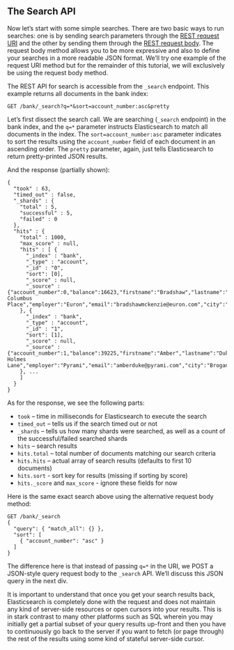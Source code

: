 ## The Search API

Now let’s start with some simple searches. There are two basic ways to run searches: one is by sending search parameters through the [REST request URI](https://www.elastic.co/guide/en/elasticsearch/reference/5.4/search-uri-request.html) and the other by sending them through the [REST request body](https://www.elastic.co/guide/en/elasticsearch/reference/5.4/search-request-body.html). The request body method allows you to be more expressive and also to define your searches in a more readable JSON format. We’ll try one example of the request URI method but for the remainder of this tutorial, we will exclusively be using the request body method.

The REST API for search is accessible from the `_search` endpoint. This example returns all documents in the bank index:
    
    
    GET /bank/_search?q=*&sort=account_number:asc&pretty

Let’s first dissect the search call. We are searching (`_search` endpoint) in the bank index, and the `q=*` parameter instructs Elasticsearch to match all documents in the index. The `sort=account_number:asc` parameter indicates to sort the results using the `account_number` field of each document in an ascending order. The `pretty` parameter, again, just tells Elasticsearch to return pretty-printed JSON results.

And the response (partially shown):
    
    
    {
      "took" : 63,
      "timed_out" : false,
      "_shards" : {
        "total" : 5,
        "successful" : 5,
        "failed" : 0
      },
      "hits" : {
        "total" : 1000,
        "max_score" : null,
        "hits" : [ {
          "_index" : "bank",
          "_type" : "account",
          "_id" : "0",
          "sort": [0],
          "_score" : null,
          "_source" : {"account_number":0,"balance":16623,"firstname":"Bradshaw","lastname":"Mckenzie","age":29,"gender":"F","address":"244 Columbus Place","employer":"Euron","email":"bradshawmckenzie@euron.com","city":"Hobucken","state":"CO"}
        }, {
          "_index" : "bank",
          "_type" : "account",
          "_id" : "1",
          "sort": [1],
          "_score" : null,
          "_source" : {"account_number":1,"balance":39225,"firstname":"Amber","lastname":"Duke","age":32,"gender":"M","address":"880 Holmes Lane","employer":"Pyrami","email":"amberduke@pyrami.com","city":"Brogan","state":"IL"}
        }, ...
        ]
      }
    }

As for the response, we see the following parts:

  * `took` – time in milliseconds for Elasticsearch to execute the search 
  * `timed_out` – tells us if the search timed out or not 
  * `_shards` – tells us how many shards were searched, as well as a count of the successful/failed searched shards 
  * `hits` – search results 
  * `hits.total` – total number of documents matching our search criteria 
  * `hits.hits` – actual array of search results (defaults to first 10 documents) 
  * `hits.sort` \- sort key for results (missing if sorting by score) 
  * `hits._score` and `max_score` \- ignore these fields for now 



Here is the same exact search above using the alternative request body method:
    
    
    GET /bank/_search
    {
      "query": { "match_all": {} },
      "sort": [
        { "account_number": "asc" }
      ]
    }

The difference here is that instead of passing `q=*` in the URI, we POST a JSON-style query request body to the `_search` API. We’ll discuss this JSON query in the next div.

It is important to understand that once you get your search results back, Elasticsearch is completely done with the request and does not maintain any kind of server-side resources or open cursors into your results. This is in stark contrast to many other platforms such as SQL wherein you may initially get a partial subset of your query results up-front and then you have to continuously go back to the server if you want to fetch (or page through) the rest of the results using some kind of stateful server-side cursor.
